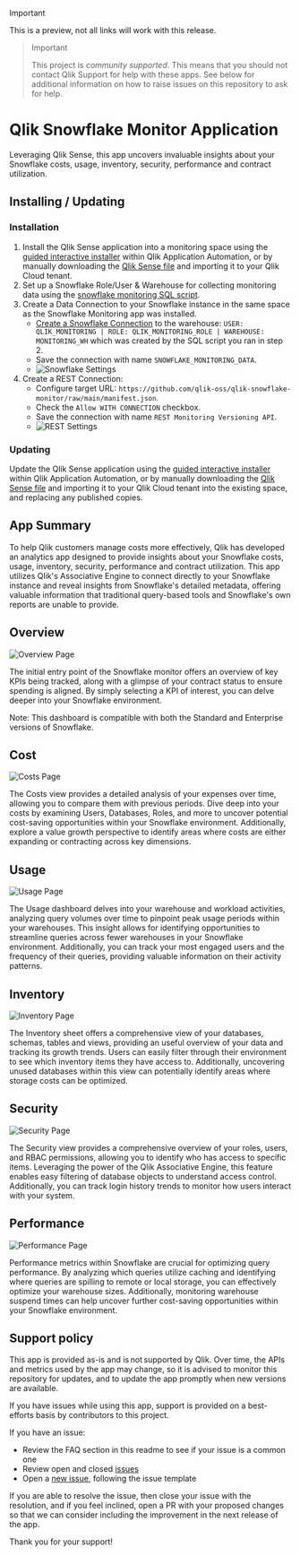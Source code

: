 > [!IMPORTANT]
> This is a preview, not all links will work with this release.

> > [!IMPORTANT]
> This project is _community supported_. This means that you should not contact
> Qlik Support for help with these apps. See below for additional information
> on how to raise issues on this repository to ask for help.

# Qlik Snowflake Monitor Application

Leveraging Qlik Sense, this app uncovers invaluable insights about your Snowflake costs, usage, inventory, security, performance and contract utilization.

## Installing / Updating

### Installation

1. Install the Qlik Sense application into a monitoring space using the [guided interactive installer](https://community.qlik.com/t5/Official-Support-Articles/Installing-the-Qlik-Snowflake-Monitoring-application-in-Qlik/ta-p/2455224) within Qlik Application Automation, or by manually downloading the [Qlik Sense file](https://github.com/qlik-oss/qlik-snowflake-monitor/releases/latest/download/QlikSnowflakeMonitor.qvf) and importing it to your Qlik Cloud tenant.
2. Set up a Snowflake Role/User & Warehouse for collecting monitoring data using the [snowflake monitoring SQL script](https://github.com/qlik-oss/qlik-snowflake-monitor/releases/latest/download/QlikSnowflakeMonitor.sql).
3. Create a Data Connection to your Snowflake instance in the same space as the Snowflake Monitoring app was installed.
    - [Create a Snowflake Connection](https://help.qlik.com/en-US/connectors/Subsystems/ODBC_connector_help/Content/Connectors_ODBC/Snowflake/Create-Snowflake-connection.htm) to the warehouse: `USER: QLIK_MONITORING | ROLE: QLIK_MONITORING_ROLE | WAREHOUSE: MONITORING_WH` which was created by the SQL script you ran in step 2.
    - Save the connection with name `SNOWFLAKE_MONITORING_DATA`.
    - ![Snowflake Settings](/images/screenshot_snowflake_connection.png)
4. Create a REST Connection:
    * Configure target URL: `https://github.com/qlik-oss/qlik-snowflake-monitor/raw/main/manifest.json`.
    * Check the `Allow WITH CONNECTION` checkbox.
    * Save the connection with name `REST Monitoring Versioning API`.
    * ![REST Settings](/images/screenshot_rest_connection.png)

### Updating

Update the Qlik Sense application using the [guided interactive installer](https://community.qlik.com/t5/Official-Support-Articles/Installing-the-Qlik-Snowflake-Monitoring-application-in-Qlik/ta-p/2455224) within Qlik Application Automation, or by manually downloading the [Qlik Sense file](https://github.com/qlik-oss/qlik-snowflake-monitor/releases/latest/download/QlikSnowflakeMonitor.qvf) and importing it to your Qlik Cloud tenant into the existing space, and replacing any published copies.

## App Summary

To help Qlik customers manage costs more effectively, Qlik has developed an analytics app designed to provide insights about your Snowflake costs, usage, inventory, security, performance and contract utilization. This app utilizes Qlik's Associative Engine to connect directly to your Snowflake instance and reveal insights from Snowflake's detailed metadata, offering valuable information that traditional query-based tools and Snowflake's own reports are unable to provide.

## Overview

![Overview Page](/images/screenshot_overview.jpg)

The initial entry point of the Snowflake monitor offers an overview of key KPIs being tracked, along with a glimpse of your contract status to ensure spending is aligned. By simply selecting a KPI of interest, you can delve deeper into your Snowflake environment.

Note: This dashboard is compatible with both the Standard and Enterprise versions of Snowflake.

## Cost
![Costs Page](/images/screenshot_cost.jpg)

The Costs view provides a detailed analysis of your expenses over time, allowing you to compare them with previous periods. Dive deep into your costs by examining Users, Databases, Roles, and more to uncover potential cost-saving opportunities within your Snowflake environment. Additionally, explore a value growth perspective to identify areas where costs are either expanding or contracting across key dimensions.

## Usage
![Usage Page](/images/screenshot_usage.jpg)

The Usage dashboard delves into your warehouse and workload activities, analyzing query volumes over time to pinpoint peak usage periods within your warehouses. This insight allows for identifying opportunities to streamline queries across fewer warehouses in your Snowflake environment. Additionally, you can track your most engaged users and the frequency of their queries, providing valuable information on their activity patterns.

## Inventory
![Inventory Page](/images/screenshot_inventory.jpg)

The Inventory sheet offers a comprehensive view of your databases, schemas, tables and views, providing an useful overview of your data and tracking its growth trends. Users can easily filter through their environment to see which inventory items they have access to. Additionally, uncovering unused databases within this view can potentially identify areas where storage costs can be optimized.

## Security
![Security Page](/images/screenshot_security.jpg)

The Security view provides a comprehensive overview of your roles, users, and RBAC permissions, allowing you to identify who has access to specific items. Leveraging the power of the Qlik Associative Engine, this feature enables easy filtering of database objects to understand access control. Additionally, you can track login history trends to monitor how users interact with your system.

## Performance
![Performance Page](/images/screenshot_performance.jpg)

Performance metrics within Snowflake are crucial for optimizing query performance. By analyzing which queries utilize caching and identifying where queries are spilling to remote or local storage, you can effectively optimize your warehouse sizes. Additionally, monitoring warehouse suspend times can help uncover further cost-saving opportunities within your Snowflake environment.

## Support policy

This app is provided as-is and is not supported by Qlik. Over time, the APIs and
metrics used by the app may change, so it is advised to monitor this repository
for updates, and to update the app promptly when new versions are available.

If you have issues while using this app, support is provided on a best-efforts
basis by contributors to this project.

If you have an issue:

* Review the FAQ section in this readme to see if your issue is a common one
* Review open and closed [issues](/../../issues)
* Open a [new issue](/../../issues/new), following the issue template

If you are able to resolve the issue, then close your issue with the resolution,
and if you feel inclined, open a PR with your proposed changes so that we can
consider including the improvement in the next release of the app.

Thank you for your support!
